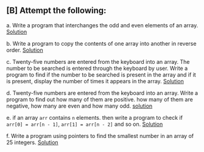 ## [B] Attempt the following:

a. Write a program that interchanges the odd and even elements of an array. [Solution](./a.c)

b. Write a program to copy the contents of one array into another in reverse order. [Solution](./b.c)

c. Twenty-five numbers are entered from the keyboard into an array. The number to be searched is entered through the keyboard by user. Write a program to find if the number to be searched is present in the array and if it is present, display the number of times it appears in the array. [Solution](./c.c)

d. Twenty-five numbers are entered from the keyboard into an array. Write a program to find out how many of them are positive. how many of them are negative, how many are even and how many odd. [solution](./d.c)

e. if an array `arr` contains `n` elements. then write a program to check if `arr[0] = arr[n - 1]`, `arr[1] = arr[n - 2]` and so on. [Solution](./e.c)

f. Write a program using pointers to find the smallest number in an array of 25 integers. [Solution](./f.c)
